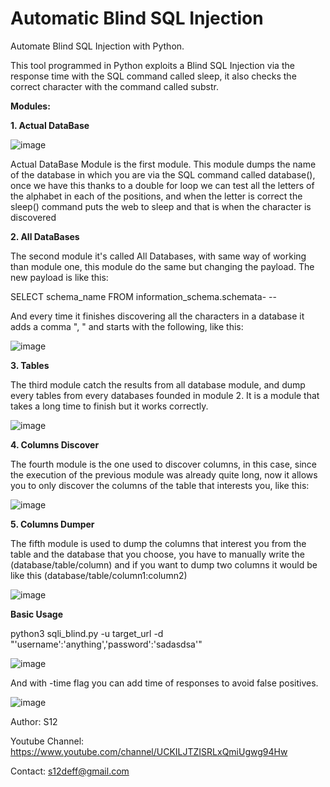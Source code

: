 # Automatic Blind SQL Injection
Automate Blind SQL Injection with Python. 

This tool programmed in Python exploits a Blind SQL Injection via the response time with the SQL command called sleep, it also checks the correct character with the command called substr.

**Modules:**

**1. Actual DataBase**

![image](https://user-images.githubusercontent.com/79543461/185760280-b604ac00-e7cf-42aa-bfee-7a3d55fda582.png)

Actual DataBase Module is the first module. This module dumps the name of the database in which you are via the SQL command called database(), once we have this thanks to a double for loop we can test all the letters of the alphabet in each of the positions, and when the letter is correct the sleep() command puts the web to sleep and that is when the character is discovered

**2. All DataBases**

The second module it's called All Databases, with same way of working than module one, this module do the same but changing the payload. The new payload is like this:

SELECT schema_name FROM information_schema.schemata- --

And every time it finishes discovering all the characters in a database it adds a comma ", " and starts with the following, like this:

![image](https://user-images.githubusercontent.com/79543461/185761325-4bc5ebac-9df1-4e0d-b646-5fe2283b52ca.png)

**3. Tables**

The third module catch the results from all database module, and dump every tables from every databases founded in module 2. It is a module that takes a long time to finish but it works correctly.

![image](https://user-images.githubusercontent.com/79543461/185761459-4f0da3f8-bf4d-40b8-a77c-318174ced0dc.png)

**4. Columns Discover**

The fourth module is the one used to discover columns, in this case, since the execution of the previous module was already quite long, now it allows you to only discover the columns of the table that interests you, like this:

![image](https://user-images.githubusercontent.com/79543461/185762110-25554cf7-ebf1-4fb7-8755-4f992b239cdd.png)

**5. Columns Dumper**

The fifth module is used to dump the columns that interest you from the table and the database that you choose, you have to manually write the (database/table/column) and if you want to dump two columns it would be like this (database/table/column1:column2)

![image](https://user-images.githubusercontent.com/79543461/185762712-398edb55-a2cc-48d9-9e0b-f3253b661301.png)


**Basic Usage**

python3 sqli_blind.py -u target_url -d "'username':'anything','password':'sadasdsa'"

![image](https://user-images.githubusercontent.com/79543461/185762185-1cf1e554-f500-43c8-9de5-7662bde011a2.png)

And with -time flag you can add time of responses to avoid false positives. 

![image](https://user-images.githubusercontent.com/79543461/185762259-8f7e0977-6766-4854-bd87-d741dcffe61d.png)

Author: S12

Youtube Channel: https://www.youtube.com/channel/UCKILJTZISRLxQmiUgwg94Hw

Contact: s12deff@gmail.com
